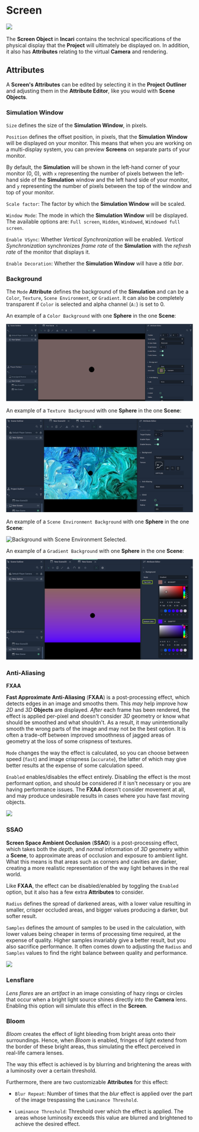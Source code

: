 # Screen

![](../../.gitbook/assets/iconscreen.png)

The **Screen Object** in **Incari** contains the technical specifications of the physical display that the **Project** will ultimately be displayed on. In addition, it also has **Attributes** relating to the virtual **Camera** and rendering.

## Attributes

A **Screen's Attributes** can be edited by selecting it in the **Project Outliner** and adjusting them in the **Attribute Editor**, like you would with **Scene Objects**.

### Simulation Window

`Size` defines the size of the **Simulation Window**, in pixels.

`Position` defines the offset position, in pixels, that the **Simulation Window** will be displayed on your monitor. This means that when you are working on a multi-display system, you can preview **Screens** on separate parts of your monitor.

By default, the **Simulation** will be shown in the left-hand corner of your monitor \(0, 0\), with `x` representing the number of pixels between the left-hand side of the **Simulation** window and the left hand side of your monitor, and `y` representing the number of pixels between the top of the window and top of your monitor.

`Scale factor`: The factor by which the **Simulation Window** will be scaled.

`Window Mode`: The mode in which the **Simulation Window** will be displayed. The available options are: `Full screen`, `Hidden`, `Windowed`, `Windowed full screen`.

`Enable VSync`: Whether *Vertical Synchronization* will be enabled. *Vertical Synchronization* synchronizes *frame rate* of the **Simulation** with the *refresh rate* of the monitor that displays it.

`Enable Decoration`: Whether the **Simulation Window** will have a *title bar*.

### Background

The `Mode` **Attribute** defines the background of the **Simulation** and can be a `Color`, `Texture`, `Scene Environment`, or `Gradient`. It can also be completely transparent if `Color` is selected and alpha channel (`A:`) is set to 0. 

An example of a `Color Background` with one **Sphere** in the one **Scene**:

![Background with Color Selected.](../../.gitbook/assets/screenbgcolor.png)

An example of a `Texture Background` with one **Sphere** in the one **Scene**:

![Background with Texture Selected.](../../.gitbook/assets/screenbgtexture.png)

An example of a `Scene Environment Background` with one **Sphere** in the one **Scene**:

![Background with Scene Environment Selected.](../../.gitbook/assets/screenbgenvironment.gif)

An example of a `Gradient Background` with one **Sphere** in the one **Scene**:

![Background with Gradient Selected.](../../.gitbook/assets/screenbggradient.png)



### Anti-Aliasing

**FXAA**

**Fast Approximate Anti-Aliasing** \(**FXAA**\) is a post-processing effect, which detects edges in an image and smooths them. This _may_ help improve how *2D* and *3D* **Objects** are displayed. _After_ each frame has been rendered, the effect is applied per-pixel and doesn't consider *3D* geometry or know what should be smoothed and what shouldn't. As a result, it may unintentionally smooth the wrong parts of the image and may not be the best option. It is often a trade-off between improved smoothness of jagged areas of geometry at the loss of some crispness of textures.

`Mode` changes the way the effect is calculated, so you can choose between speed (`fast`) and image crispness (`accurate`), the latter of which may give better results at the expense of some calculation speed.

`Enabled` enables/disables the effect entirely. Disabling the effect is the most performant option, and should be considered if it isn't necessary or you are having performance issues. The **FXAA** doesn't consider movement at all, and may produce undesirable results in cases where you have fast moving objects.

![](../../.gitbook/assets/fxaa.gif)

### SSAO

**Screen Space Ambient Occlusion** \(**SSAO**\) is a post-processing effect, which takes both the _depth_, and _normal_ information of *3D* geometry within a **Scene**, to approximate areas of occlusion and exposure to ambient light. What this means is that areas such as corners and cavities are darker, creating a more realistic representation of the way light behaves in the real world.

Like **FXAA**, the effect can be disabled/enabled by toggling the `Enabled` option, but it also has a few extra **Attributes** to consider.

`Radius` defines the spread of darkened areas, with a lower value resulting in smaller, crisper occluded areas, and bigger values producing a darker, but softer result.

`Samples` defines the amount of samples to be used in the calculation, with lower values being cheaper in terms of processing time required, at the expense of quality. Higher samples invariably give a better result, but you also sacrifice performance. It often comes down to adjusting the `Radius` and `Samples` values to find the right balance between quality and performance.

![](../../.gitbook/assets/ssao.gif)


### Lensflare

*Lens flares* are an *artifact* in an image consisting of hazy rings or circles that occur when a bright light source shines directly into the **Camera** lens. Enabling this option will simulate this effect in the **Screen**.

### Bloom

*Bloom* creates the effect of light bleeding from bright areas onto their surroundings. Hence, when *Bloom* is enabled, fringes of light extend from the border of these bright areas, thus simulating the effect perceived in real-life camera lenses.

The way this effect is achieved is by blurring and brightening the areas with a luminosity over a certain threshold.

Furthermore, there are two customizable **Attributes** for this effect:

* `Blur Repeat`: Number of times that the *blur* effect is applied over the part of the image trespassing the `Luminance Threshold`.

* `Luminance Threshold`: Threshold over which the effect is applied. The areas whose luminosity exceeds this value are blurred and brightened to achieve the desired effect.

